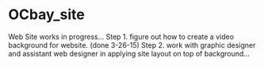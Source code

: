 # OCbay_site
Web Site works in progress...
Step 1. figure out how to create a video background for website. (done 3-26-15)
Step 2. work with graphic designer and assistant web designer in applying site layout on top of background...

